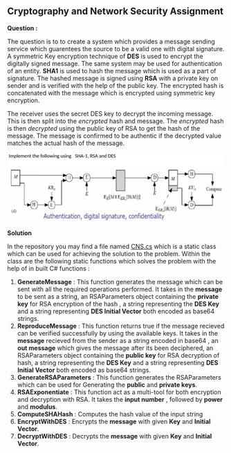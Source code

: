 ## Cryptography and Network Security Assignment

**Question :**

The question is to to create a system which provides a message sending service which guarentees the source to be a valid one with digital signature. A symmetric Key encryption technique of **DES** is used to encrypt the digitally signed message. The same system may be used for authentication of an entity.
**SHA1** is used to hash the message which is used as a part of signature.
The hashed message is signed using **RSA** with a private key on sender and is verified with the help of the public key.
The encrypted hash is concatenated with the message which is encrypted using symmetric key encryption.

The receiver uses the secret DES key to decrypt the incoming message. This is then split into the *encrypted* hash and message.
The *encrypted* hash is then *decrypted* using the public key of RSA to get the hash of the message.
The message is confirmed to be authentic if the decrypted value matches the actual hash of the message.

![Question](https://github.com/AkhilMenon007/CNS-Assignment/blob/master/CNS_ProgrammingAssignment/Question.PNG)

**Solution**

In the repository you may find a file named [CNS.cs](https://github.com/AkhilMenon007/CNS-Assignment/blob/master/CNS.cs) which is a static class which can be used for achieving the solution to the problem. Within the class are the following static functions which solves the problem with the help of in built C# functions  : 

1. **GenerateMessage** : This function generates the message which can be sent with all the required operations performed. It takes in the **message** to be sent as a string, an RSAParameters object containing the **private key** for RSA encryption of the hash , a string representing the **DES Key** and a string representing **DES Initial Vector** both encoded as base64 strings.
2.  **ReproduceMessage** : This function returns true if the message recieved can be verified successfully by using the available keys. It takes in the **message** recieved from the sender as a string encoded in base64 , an **out message** which gives the message after its been deciphered, an RSAParameters object containing the **public key** for RSA decryption of hash, a string representing the **DES Key** and a string representing **DES Initial Vector** both encoded as base64 strings.
3.  **GenerateRSAParameters** : This function generates the RSAParameters which can be used for Generating the **public** and **private keys**.
4.  **RSAExponentiate** : This function act as a multi-tool for both encryption and decryption  with RSA. It takes the **input number** , followed by **power** and **modulus**.
5. **ComputeSHAHash** : Computes the hash value of the input string
6. **EncryptWithDES** : Encrypts the **message** with given **Key** and **Initial Vector**.
7. **DecryptWithDES** : Decrypts the **message** with given **Key** and **Initial Vector**.

